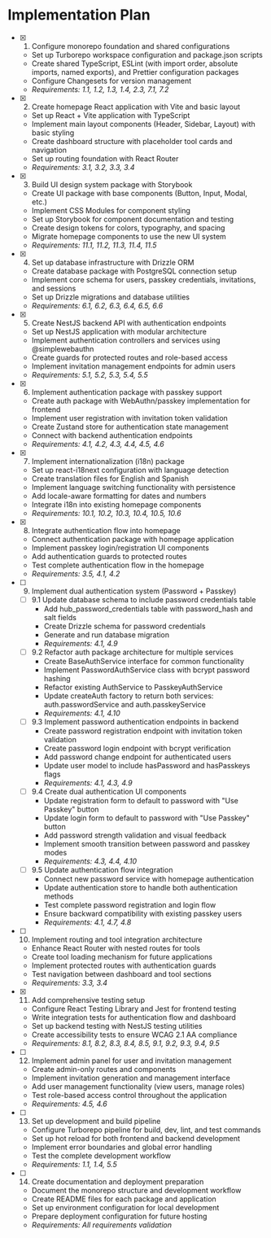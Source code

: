 # Implementation Plan

- [x] 1. Configure monorepo foundation and shared configurations
  - Set up Turborepo workspace configuration and package.json scripts
  - Create shared TypeScript, ESLint (with import order, absolute imports, named exports), and Prettier configuration packages
  - Configure Changesets for version management
  - _Requirements: 1.1, 1.2, 1.3, 1.4, 2.3, 7.1, 7.2_

- [x] 2. Create homepage React application with Vite and basic layout
  - Set up React + Vite application with TypeScript
  - Implement main layout components (Header, Sidebar, Layout) with basic styling
  - Create dashboard structure with placeholder tool cards and navigation
  - Set up routing foundation with React Router
  - _Requirements: 3.1, 3.2, 3.3, 3.4_

- [x] 3. Build UI design system package with Storybook
  - Create UI package with base components (Button, Input, Modal, etc.)
  - Implement CSS Modules for component styling
  - Set up Storybook for component documentation and testing
  - Create design tokens for colors, typography, and spacing
  - Migrate homepage components to use the new UI system
  - _Requirements: 11.1, 11.2, 11.3, 11.4, 11.5_

- [x] 4. Set up database infrastructure with Drizzle ORM
  - Create database package with PostgreSQL connection setup
  - Implement core schema for users, passkey credentials, invitations, and sessions
  - Set up Drizzle migrations and database utilities
  - _Requirements: 6.1, 6.2, 6.3, 6.4, 6.5, 6.6_

- [x] 5. Create NestJS backend API with authentication endpoints
  - Set up NestJS application with modular architecture
  - Implement authentication controllers and services using @simplewebauthn
  - Create guards for protected routes and role-based access
  - Implement invitation management endpoints for admin users
  - _Requirements: 5.1, 5.2, 5.3, 5.4, 5.5_

- [x] 6. Implement authentication package with passkey support
  - Create auth package with WebAuthn/passkey implementation for frontend
  - Implement user registration with invitation token validation
  - Create Zustand store for authentication state management
  - Connect with backend authentication endpoints
  - _Requirements: 4.1, 4.2, 4.3, 4.4, 4.5, 4.6_

- [x] 7. Implement internationalization (i18n) package
  - Set up react-i18next configuration with language detection
  - Create translation files for English and Spanish
  - Implement language switching functionality with persistence
  - Add locale-aware formatting for dates and numbers
  - Integrate i18n into existing homepage components
  - _Requirements: 10.1, 10.2, 10.3, 10.4, 10.5, 10.6_

- [x] 8. Integrate authentication flow into homepage
  - Connect authentication package with homepage application
  - Implement passkey login/registration UI components
  - Add authentication guards to protected routes
  - Test complete authentication flow in the homepage
  - _Requirements: 3.5, 4.1, 4.2_

- [ ] 9. Implement dual authentication system (Password + Passkey)
  - [ ] 9.1 Update database schema to include password credentials table
    - Add hub_password_credentials table with password_hash and salt fields
    - Create Drizzle schema for password credentials
    - Generate and run database migration
    - _Requirements: 4.1, 4.9_
  - [ ] 9.2 Refactor auth package architecture for multiple services
    - Create BaseAuthService interface for common functionality
    - Implement PasswordAuthService class with bcrypt password hashing
    - Refactor existing AuthService to PasskeyAuthService
    - Update createAuth factory to return both services: auth.passwordService and auth.passkeyService
    - _Requirements: 4.1, 4.10_
  - [ ] 9.3 Implement password authentication endpoints in backend
    - Create password registration endpoint with invitation token validation
    - Create password login endpoint with bcrypt verification
    - Add password change endpoint for authenticated users
    - Update user model to include hasPassword and hasPasskeys flags
    - _Requirements: 4.1, 4.3, 4.9_
  - [ ] 9.4 Create dual authentication UI components
    - Update registration form to default to password with "Use Passkey" button
    - Update login form to default to password with "Use Passkey" button
    - Add password strength validation and visual feedback
    - Implement smooth transition between password and passkey modes
    - _Requirements: 4.3, 4.4, 4.10_
  - [ ] 9.5 Update authentication flow integration
    - Connect new password service with homepage authentication
    - Update authentication store to handle both authentication methods
    - Test complete password registration and login flow
    - Ensure backward compatibility with existing passkey users
    - _Requirements: 4.1, 4.7, 4.8_

- [ ] 10. Implement routing and tool integration architecture
  - Enhance React Router with nested routes for tools
  - Create tool loading mechanism for future applications
  - Implement protected routes with authentication guards
  - Test navigation between dashboard and tool sections
  - _Requirements: 3.3, 3.4_

- [x] 11. Add comprehensive testing setup
  - Configure React Testing Library and Jest for frontend testing
  - Write integration tests for authentication flow and dashboard
  - Set up backend testing with NestJS testing utilities
  - Create accessibility tests to ensure WCAG 2.1 AA compliance
  - _Requirements: 8.1, 8.2, 8.3, 8.4, 8.5, 9.1, 9.2, 9.3, 9.4, 9.5_

- [ ] 12. Implement admin panel for user and invitation management
  - Create admin-only routes and components
  - Implement invitation generation and management interface
  - Add user management functionality (view users, manage roles)
  - Test role-based access control throughout the application
  - _Requirements: 4.5, 4.6_

- [ ] 13. Set up development and build pipeline
  - Configure Turborepo pipeline for build, dev, lint, and test commands
  - Set up hot reload for both frontend and backend development
  - Implement error boundaries and global error handling
  - Test the complete development workflow
  - _Requirements: 1.1, 1.4, 5.5_

- [ ] 14. Create documentation and deployment preparation
  - Document the monorepo structure and development workflow
  - Create README files for each package and application
  - Set up environment configuration for local development
  - Prepare deployment configuration for future hosting
  - _Requirements: All requirements validation_
